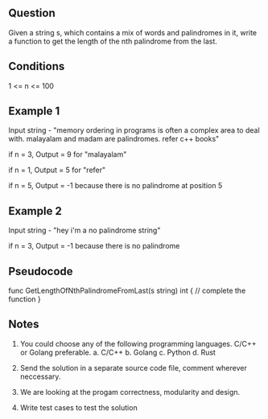## Question

Given a string s, which contains a mix of words and palindromes in it, write a function to get the length of the nth palindrome from the last.

## Conditions

1 <= n <= 100

## Example 1

Input string - "memory ordering in programs is often a complex area to deal with. malayalam and madam are palindromes. refer c++ books"

if n = 3,
Output = 9 for "malayalam"

if n = 1,
Output = 5 for "refer"

if n = 5,
Output = -1 because there is no palindrome at position 5

## Example 2

Input string - "hey i'm a no palindrome string"

if n = 3,
Output = -1 because there is no palindrome

## Pseudocode

func GetLengthOfNthPalindromeFromLast(s string) int {
// complete the function
}

## Notes

1. You could choose any of the following programming languages. C/C++ or Golang preferable.
   a. C/C++
   b. Golang
   c. Python
   d. Rust

2. Send the solution in a separate source code file, comment wherever neccessary.

3. We are looking at the progam correctness, modularity and design.

4. Write test cases to test the solution
